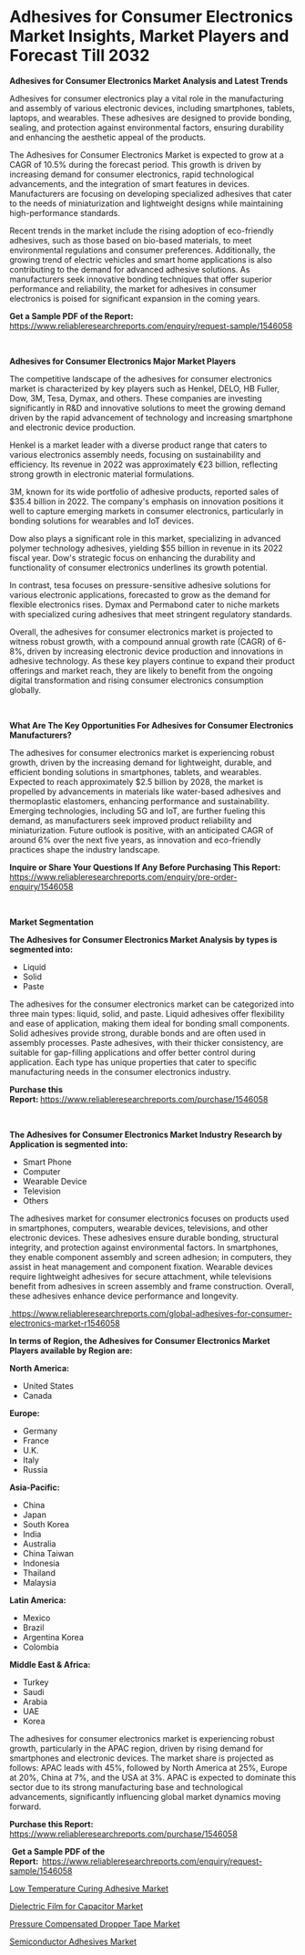 <p><h1>Adhesives for Consumer Electronics Market Insights, Market Players and Forecast Till 2032</h1></p><p><strong>Adhesives for Consumer Electronics Market Analysis and Latest Trends</strong></p>
<p><p>Adhesives for consumer electronics play a vital role in the manufacturing and assembly of various electronic devices, including smartphones, tablets, laptops, and wearables. These adhesives are designed to provide bonding, sealing, and protection against environmental factors, ensuring durability and enhancing the aesthetic appeal of the products.</p><p>The Adhesives for Consumer Electronics Market is expected to grow at a CAGR of 10.5% during the forecast period. This growth is driven by increasing demand for consumer electronics, rapid technological advancements, and the integration of smart features in devices. Manufacturers are focusing on developing specialized adhesives that cater to the needs of miniaturization and lightweight designs while maintaining high-performance standards.</p><p>Recent trends in the market include the rising adoption of eco-friendly adhesives, such as those based on bio-based materials, to meet environmental regulations and consumer preferences. Additionally, the growing trend of electric vehicles and smart home applications is also contributing to the demand for advanced adhesive solutions. As manufacturers seek innovative bonding techniques that offer superior performance and reliability, the market for adhesives in consumer electronics is poised for significant expansion in the coming years.</p></p>
<p><strong>Get a Sample PDF of the Report:&nbsp;</strong> <a href="https://www.reliableresearchreports.com/enquiry/request-sample/1546058?utm_campaign=83&utm_medium=2&utm_source=Github&utm_content=ia&utm_term=01022025&utm_id=adhesives-for-consumer-electronics">https://www.reliableresearchreports.com/enquiry/request-sample/1546058</a></p>
<p>&nbsp;</p>
<p><strong>Adhesives for Consumer Electronics Major Market Players</strong></p>
<p><p>The competitive landscape of the adhesives for consumer electronics market is characterized by key players such as Henkel, DELO, HB Fuller, Dow, 3M, Tesa, Dymax, and others. These companies are investing significantly in R&D and innovative solutions to meet the growing demand driven by the rapid advancement of technology and increasing smartphone and electronic device production.</p><p>Henkel is a market leader with a diverse product range that caters to various electronics assembly needs, focusing on sustainability and efficiency. Its revenue in 2022 was approximately €23 billion, reflecting strong growth in electronic material formulations.</p><p>3M, known for its wide portfolio of adhesive products, reported sales of $35.4 billion in 2022. The company's emphasis on innovation positions it well to capture emerging markets in consumer electronics, particularly in bonding solutions for wearables and IoT devices.</p><p>Dow also plays a significant role in this market, specializing in advanced polymer technology adhesives, yielding $55 billion in revenue in its 2022 fiscal year. Dow's strategic focus on enhancing the durability and functionality of consumer electronics underlines its growth potential.</p><p>In contrast, tesa focuses on pressure-sensitive adhesive solutions for various electronic applications, forecasted to grow as the demand for flexible electronics rises. Dymax and Permabond cater to niche markets with specialized curing adhesives that meet stringent regulatory standards.</p><p>Overall, the adhesives for consumer electronics market is projected to witness robust growth, with a compound annual growth rate (CAGR) of 6-8%, driven by increasing electronic device production and innovations in adhesive technology. As these key players continue to expand their product offerings and market reach, they are likely to benefit from the ongoing digital transformation and rising consumer electronics consumption globally.</p></p>
<p>&nbsp;</p>
<p><strong>What Are The Key Opportunities For Adhesives for Consumer Electronics Manufacturers?</strong></p>
<p><p>The adhesives for consumer electronics market is experiencing robust growth, driven by the increasing demand for lightweight, durable, and efficient bonding solutions in smartphones, tablets, and wearables. Expected to reach approximately $2.5 billion by 2028, the market is propelled by advancements in materials like water-based adhesives and thermoplastic elastomers, enhancing performance and sustainability. Emerging technologies, including 5G and IoT, are further fueling this demand, as manufacturers seek improved product reliability and miniaturization. Future outlook is positive, with an anticipated CAGR of around 6% over the next five years, as innovation and eco-friendly practices shape the industry landscape.</p></p>
<p><strong>Inquire or Share Your Questions If Any Before Purchasing This Report:</strong> <a href="https://www.reliableresearchreports.com/enquiry/pre-order-enquiry/1546058?utm_campaign=83&utm_medium=2&utm_source=Github&utm_content=ia&utm_term=01022025&utm_id=adhesives-for-consumer-electronics">https://www.reliableresearchreports.com/enquiry/pre-order-enquiry/1546058</a></p>
<p>&nbsp;</p>
<p><strong>Market Segmentation</strong></p>
<p><strong>The Adhesives for Consumer Electronics Market Analysis by types is segmented into:</strong></p>
<p><ul><li>Liquid</li><li>Solid</li><li>Paste</li></ul></p>
<p><p>The adhesives for the consumer electronics market can be categorized into three main types: liquid, solid, and paste. Liquid adhesives offer flexibility and ease of application, making them ideal for bonding small components. Solid adhesives provide strong, durable bonds and are often used in assembly processes. Paste adhesives, with their thicker consistency, are suitable for gap-filling applications and offer better control during application. Each type has unique properties that cater to specific manufacturing needs in the consumer electronics industry.</p></p>
<p><strong>Purchase this Report:&nbsp;</strong><a href="https://www.reliableresearchreports.com/purchase/1546058?utm_campaign=83&utm_medium=2&utm_source=Github&utm_content=ia&utm_term=01022025&utm_id=adhesives-for-consumer-electronics">https://www.reliableresearchreports.com/purchase/1546058</a></p>
<p>&nbsp;</p>
<p><strong>The Adhesives for Consumer Electronics Market Industry Research by Application is segmented into:</strong></p>
<p><ul><li>Smart Phone</li><li>Computer</li><li>Wearable Device</li><li>Television</li><li>Others</li></ul></p>
<p><p>The adhesives market for consumer electronics focuses on products used in smartphones, computers, wearable devices, televisions, and other electronic devices. These adhesives ensure durable bonding, structural integrity, and protection against environmental factors. In smartphones, they enable component assembly and screen adhesion; in computers, they assist in heat management and component fixation. Wearable devices require lightweight adhesives for secure attachment, while televisions benefit from adhesives in screen assembly and frame construction. Overall, these adhesives enhance device performance and longevity.</p></p>
<p><a href="https://www.reliableresearchreports.com/global-adhesives-for-consumer-electronics-market-r1546058?utm_campaign=83&utm_medium=2&utm_source=Github&utm_content=ia&utm_term=01022025&utm_id=adhesives-for-consumer-electronics">&nbsp;https://www.reliableresearchreports.com/global-adhesives-for-consumer-electronics-market-r1546058</a></p>
<p><strong>In terms of Region, the Adhesives for Consumer Electronics Market Players available by Region are:</strong></p>
<p>
    <p> <strong> North America: </strong>
        <ul>
            <li>United States</li>
            <li>Canada</li>
        </ul>
        </p> 
    <p> <strong> Europe: </strong>
        <ul>
            <li>Germany</li>
            <li>France</li>
            <li>U.K.</li>
            <li>Italy</li>
            <li>Russia</li>
        </ul>
        </p> 
    <p> <strong> Asia-Pacific: </strong>
        <ul>
            <li>China</li>
            <li>Japan</li>
            <li>South Korea</li>
            <li>India</li>
            <li>Australia</li>
            <li>China Taiwan</li>
            <li>Indonesia</li>
            <li>Thailand</li>
            <li>Malaysia</li>
        </ul>
        </p> 
    <p> <strong> Latin America: </strong>
        <ul>
            <li>Mexico</li>
            <li>Brazil</li>
            <li>Argentina Korea</li>
            <li>Colombia</li>
        </ul>
        </p> 
    <p> <strong> Middle East & Africa: </strong>
        <ul>
            <li>Turkey</li>
            <li>Saudi</li>
            <li>Arabia</li>
            <li>UAE</li>
            <li>Korea</li>
        </ul>
    </p>
    </p>
<p><p>The adhesives for consumer electronics market is experiencing robust growth, particularly in the APAC region, driven by rising demand for smartphones and electronic devices. The market share is projected as follows: APAC leads with 45%, followed by North America at 25%, Europe at 20%, China at 7%, and the USA at 3%. APAC is expected to dominate this sector due to its strong manufacturing base and technological advancements, significantly influencing global market dynamics moving forward.</p></p>
<p><strong>Purchase this Report: </strong><a href="https://www.reliableresearchreports.com/purchase/1546058?utm_campaign=83&utm_medium=2&utm_source=Github&utm_content=ia&utm_term=01022025&utm_id=adhesives-for-consumer-electronics">https://www.reliableresearchreports.com/purchase/1546058</a></p>
<p>&nbsp;<strong>Get a Sample PDF of the Report:&nbsp;&nbsp;</strong><a href="https://www.reliableresearchreports.com/enquiry/request-sample/1546058?utm_campaign=83&utm_medium=2&utm_source=Github&utm_content=ia&utm_term=01022025&utm_id=adhesives-for-consumer-electronics">https://www.reliableresearchreports.com/enquiry/request-sample/1546058</a></p>
<p><strong></strong></p>
<p><p><a href="https://github.com/slmagaddam/Market-Research-Report-List-1/blob/main/low-temperature-curing-adhesive-market.md?utm_campaign=83&utm_medium=2&utm_source=Github&utm_content=ia&utm_term=01022025&utm_id=adhesives-for-consumer-electronics">Low Temperature Curing Adhesive Market</a></p><p><a href="https://github.com/chkrselia/Market-Research-Report-List-1/blob/main/dielectric-film-for-capacitor-market.md?utm_campaign=83&utm_medium=2&utm_source=Github&utm_content=ia&utm_term=01022025&utm_id=adhesives-for-consumer-electronics">Dielectric Film for Capacitor Market</a></p><p><a href="https://github.com/moazugavate/Market-Research-Report-List-1/blob/main/pressure-compensated-dropper-tape-market.md?utm_campaign=83&utm_medium=2&utm_source=Github&utm_content=ia&utm_term=01022025&utm_id=adhesives-for-consumer-electronics">Pressure Compensated Dropper Tape Market</a></p><p><a href="https://github.com/mharielmesa/Market-Research-Report-List-5/blob/main/semiconductor-adhesives-market.md?utm_campaign=83&utm_medium=2&utm_source=Github&utm_content=ia&utm_term=01022025&utm_id=adhesives-for-consumer-electronics">Semiconductor Adhesives Market</a></p></p>